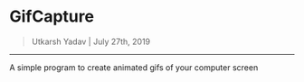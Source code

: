 # GifCapture

> Utkarsh Yadav | July 27th, 2019

------------------------------------
A simple program to create animated gifs of your computer screen
